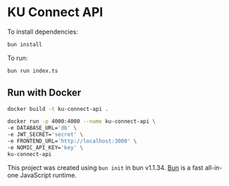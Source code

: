 # KU Connect API

To install dependencies:

```bash
bun install
```

To run:

```bash
bun run index.ts
```

## Run with Docker

```sh
docker build -t ku-connect-api .
```

```sh
docker run -p 4000:4000 --name ku-connect-api \
-e DATABASE_URL='db' \
-e JWT_SECRET='secret' \
-e FRONTEND_URL='http://localhost:3000' \
-e NOMIC_API_KEY='key' \
ku-connect-api
```

This project was created using `bun init` in bun v1.1.34. [Bun](https://bun.sh) is a fast all-in-one JavaScript runtime.

